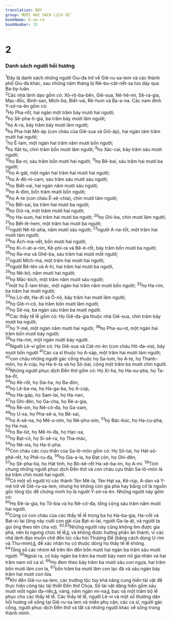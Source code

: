 ```yaml
---
translation: BDY
group: MƯƠI HAI SÁCH LỊCH SỬ
bookName: E-xơ-ra 
bookNumber: 15
---
```


<div class="title"><h1>2</h1><h3>Danh sách người hồi hương</h3></div>
<span class="verse exo_2_1"><sup>1</sup>Đây là danh sách những người Giu-đa trở về Giê-ru-sa-lem và các thành phố Giu-đa khác, sau những năm tháng bị Nê-bu-cát-nết-sa lưu dày qua Ba-by-luân.<br/></span>
<span class="verse exo_2_2"><sup>2</sup>Các nhà lãnh dạo gồm có: Xô-rô-ba-bên, Giê-sua, Nê-hê-mi, Sê-ra-gia, Mạc-đốc, Binh-san, Mích-ba, Biết-vai, Rê-hum và Ba-a-na. Các nam đinh Y-sơ-ra-ên gồm có:<br/></span>
<span class="verse exo_2_3"><sup>3</sup>Họ Pha-rốt, hai ngàn một trăm bảy mươi hai người;<br/></span>
<span class="verse exo_2_4"><sup>4</sup>họ Sê-pha-ti-gia, ba trăm bảy mươi lăm người;<br/></span>
<span class="verse exo_2_5"><sup>5</sup>họ A-ra, bảy trăm bảy mươi lăm người;<br/></span>
<span class="verse exo_2_6"><sup>6</sup>họ Pha-hát Mô-áp (con cháu của Giê-sua và Giô-áp), hai ngàn tám trăm mười hai người;<br/></span>
<span class="verse exo_2_7"><sup>7</sup>họ Ê-lam, một ngàn hai trăm năm mươi bốn người;<br/></span>
<span class="verse exo_2_8"><sup>8</sup>họ Xát-tu, chín trăm bốn mươi lăm người; </span>
<span class="verse exo_2_9"><sup>9</sup>họ Xác-cai, bảy trăm sáu mươi người;<br/></span>
<span class="verse exo_2_10"><sup>10</sup>họ Ba-ni, sáu trăm bốn mươi hai người; </span>
<span class="verse exo_2_11"><sup>11</sup>họ Bê-bai, sáu trăm hai mươi ba người;<br/></span>
<span class="verse exo_2_12"><sup>12</sup>họ A-gát, một ngàn hai trăm hai mươi hai người;<br/></span>
<span class="verse exo_2_13"><sup>13</sup>họ A-đô-ni-cam, sáu trăm sáu mươi sáu người;<br/></span>
<span class="verse exo_2_14"><sup>14</sup>họ Biết-vai, hai ngàn năm mươi sáu người; <br/></span>
<span class="verse exo_2_15"><sup>15</sup>họ A-đim, bốn trăm mươi bốn người;<br/></span>
<span class="verse exo_2_16"><sup>16</sup>họ A-te (con cháu Ê-xê-chia), chín mươi tám người;<br/></span>
<span class="verse exo_2_17"><sup>17</sup>họ Bết-sai, ba trăm hai mươi ba người;<br/></span>
<span class="verse exo_2_18"><sup>18</sup>họ Giô-ra, một trăm mười hai người;<br/></span>
<span class="verse exo_2_19"><sup>19</sup>họ Ha-sum, hai trăm hai mươi ba người; </span>
<span class="verse exo_2_20"><sup>20</sup>họ Ghi-ba, chín mươi lăm người;<br/></span>
<span class="verse exo_2_21"><sup>21</sup>họ Bết-lê-hem, một trăm hai mươi ba người;<br/></span>
<span class="verse exo_2_22"><sup>22</sup>người Nê-tô-pha, năm mươi sáu người; </span>
<span class="verse exo_2_23"><sup>23</sup>người A-na-tốt, một trăm hai mươi tám người;<br/></span>
<span class="verse exo_2_24"><sup>24</sup>họ Ách-ma-vết, bốn mươi hai người;<br/></span>
<span class="verse exo_2_25"><sup>25</sup>họ Ki-ri-át-a-rim, Kê-phi-ra và Bê-ê-rốt, bảy trăm bốn mươi ba người;<br/></span>
<span class="verse exo_2_26"><sup>26</sup>họ Ra-ma và Ghê-ba, sáu trăm hai mươi mốt người;<br/></span>
<span class="verse exo_2_27"><sup>27</sup>người Mích-ma, một trăm hai mươi hai người;<br/></span>
<span class="verse exo_2_28"><sup>28</sup>người Bê-tên và A-hi, hai trăm hai mươi ba người,<br/></span>
<span class="verse exo_2_29"><sup>29</sup>họ Nê-bô, năm mươi hai người;<br/></span>
<span class="verse exo_2_30"><sup>30</sup>họ Mác-bích, một trăm năm mươi sáu người;<br/></span>
<span class="verse exo_2_31"><sup>31</sup>một họ Ê-lam khác, một ngàn hai trăm năm mươi bốn người; </span>
<span class="verse exo_2_32"><sup>32</sup>họ Ha-rim, ba trăm hai mươi người;<br/></span>
<span class="verse exo_2_33"><sup>33</sup>họ Lô-đơ, Ha-đi và Ô-nô, bảy trăm hai mươi lăm người;<br/></span>
<span class="verse exo_2_34"><sup>34</sup>họ Giê-ri-cô, ba trăm bốn mươi lăm người;<br/></span>
<span class="verse exo_2_35"><sup>35</sup>họ Sê-na, ba ngàn sáu trăm ba mươi người.<br/></span>
<span class="verse exo_2_36"><sup>36</sup>Các thầy tế lễ gồm có: Họ Giê-đa-gia thuộc nhà Giê-sua, chín trăm bảy mươi ba người;<br/></span>
<span class="verse exo_2_37"><sup>37</sup>họ Y-mê, một ngàn năm mươi hai người; </span>
<span class="verse exo_2_38"><sup>38</sup>họ Pha-su-rơ, một ngàn hai trăm bốn mươi bảy người;<br/></span>
<span class="verse exo_2_39"><sup>39</sup>họ Ha-rim, một ngàn mười bảy người.<br/></span>
<span class="verse exo_2_40"><sup>40</sup>Người Lê-vi gồm có: Họ Giê-sua và Cát-mi-ên (con cháu Hô-đa-via), bảy mươi bốn người </span>
<span class="verse exo_2_41"><sup>41</sup>Các ca sĩ thuộc họ A-sáp, một trăm hai mươi tám người;<br/></span>
<span class="verse exo_2_42"><sup>42</sup>con cháu những người gác cổng thuộc họ Sa-lum, họ A-te, họ Thanh-môn, họ A-cúp, họ Ha-ti-ta và họ Sô-bai, cộng một trăm ba mươi chín người.<br/></span>
<span class="verse exo_2_43"><sup>43</sup>Những người phục dịch Đền thờ gồm có: Họ Xi-ha, họ Ha-su-pha, họ Ta-ba-ốt,<br/></span>
<span class="verse exo_2_44"><sup>44</sup>họ Kê-rốt, họ Sia-ha, họ Ba-đôn,<br/></span>
<span class="verse exo_2_45"><sup>45</sup>họ Lê-ba-na, họ Ha-ga-ba, họ A-cúp,<br/></span>
<span class="verse exo_2_46"><sup>46</sup>họ Ha-gáp, họ Sam-lai, họ Ha-nan,<br/></span>
<span class="verse exo_2_47"><sup>47</sup>họ Ghi-đên, họ Ga-cha, họ Rê-a-gia,<br/></span>
<span class="verse exo_2_48"><sup>48</sup>họ Rê-xin, họ Nê-cô-đa, họ Ga-xam,<br/></span>
<span class="verse exo_2_49"><sup>49</sup>họ U-xa, họ Pha-sê-a, họ Bê-sai,<br/></span>
<span class="verse exo_2_50"><sup>50</sup>họ A-sê-na, họ Mê-u-nim, họ Nê-phu-sim, </span>
<span class="verse exo_2_51"><sup>51</sup>họ Bác-búc, họ Ha-cu-pha, họ Ha-rua,<br/></span>
<span class="verse exo_2_52"><sup>52</sup>họ Ba-lút, họ Mê-hi-đa, họ Hạc-sa,<br/></span>
<span class="verse exo_2_53"><sup>53</sup>họ Bạt-cô, họ Si-sê-ra, họ Tha-mác,<br/></span>
<span class="verse exo_2_54"><sup>54</sup>họ Nê-xia, họ Ha-ti-pha.<br/></span>
<span class="verse exo_2_55"><sup>55</sup>Con cháu các cựu thần của Sa-lô-môn gồm có: Họ Sô-tai, họ Hát-sô-phê-rết, họ Phê-ru-đa, </span>
<span class="verse exo_2_56"><sup>56</sup>họ Gia-a-la, họ Đạt côn, họ Ghi-đên,<br/></span>
<span class="verse exo_2_57"><sup>57</sup>họ Sê-pha-tia, họ Hát tinh, họ Bô-kê-rết Ha-xê-ba-im, họ A-mi. </span>
<span class="verse exo_2_58"><sup>58</sup>Tính chung những người phục dịch Đền thờ và con cháu cựu thần Sa-lô-môn là ba trăm chín mươi hai người.<br/></span>
<span class="verse exo_2_59"><sup>59</sup>Có một số người từ các thành Tên Mê-la, Tên Hạt sa, Kê-rúp, A-dan và Y-mê trở về Giê-ru-sa-lem, nhưng họ không còn gia phả hay bằng cớ là nguồn gốc tông tộc để chứng minh họ là người Y-sơ-ra-ên. Những người này gồm có:<br/></span>
<span class="verse exo_2_60"><sup>60</sup>Họ Đê-la-gia, họ Tô-bia và họ Nê-cô-đa, tổng cộng sáu trăm năm mươi hai người.<br/></span>
<span class="verse exo_2_61"><sup>61</sup>Cũng có con cháu của các thầy tế lễ trong ba họ Ha-ba-gia, Ha-cốt và Bạt-xi-lai (ông này cưới con gái của Bạt-xi-lai, người Ga-la-át, và người ta gọi ông theo tên cha vợ). </span>
<span class="verse exo_2_62 exo_2_63"><sup>62,63</sup>Những người này cũng không tìm được gia phả, nên bị ngưng chức tế lễ<a href="#" data-toggle="tooltip" data-placement="bottom" title="Nt thêm: vi không sạch">⚓</a> và không được hưởng phần ăn thánh, vì các nhà lãnh đạo muốn chờ đến lúc cầu hỏi Thượng Đế (bằng cách dùng U-rim và Thu-mim)<a href="#" data-toggle="tooltip" data-placement="bottom" title="Xem Xuất 28:30">⚓</a> để xác nhận họ có thuộc dòng họ thầy tế lễ không.<br/></span>
<span class="verse exo_2_64"><sup>64</sup>Tổng số các nhóm kể trên lên đến bốn mươi hai ngàn ba trăm sáu mươi người. </span>
<span class="verse exo_2_65"><sup>65</sup>Ngoài ra, có bảy ngàn ba trăm ba mươi bảy nam nữ gia nhân và hai trăm nam nữ ca sĩ. </span>
<span class="verse exo_2_66"><sup>66</sup>Họ đem theo bảy trăm ba mươi sáu con ngựa, hai trăm bốn mươi lăm con la, </span>
<span class="verse exo_2_67"><sup>67</sup>bốn trăm ba mươi lăm con lạc đà và sáu ngàn bảy trăm hai mươi con lừa.<br/></span>
<span class="verse exo_2_68"><sup>68</sup>Khi đến Giê-ru-sa-lem, các trưởng tộc tùy khả năng cung hiến tài vật để thực hiện công tác tái thiết Đền thờ Chúa. Số tài vật dâng hiến gồm sáu mươi mốt ngàn đa-riếc<a href="#" data-toggle="tooltip" data-placement="bottom" title="Nt daric nặng non 4 gờ ram">⚓</a> vàng, năm ngàn mi-na<a href="#" data-toggle="tooltip" data-placement="bottom" title="một mina nặng non nửa ki lô">⚓</a> bạc và một trăm bộ lễ phục cho các thầy tế lễ. Các thầy tế lễ, người Lê-vi và một số thường dân hồi hương về sống tại Giê-ru-sa lem và miền phụ cận; các ca sĩ, người gác cổng, người phục dịch Đền thờ và tất cả những người khác về sống trong thành mình.</span>
